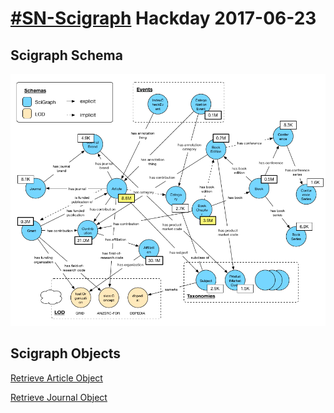 # [\#SN-Scigraph](https://twitter.com/hashtag/sn-scigraph) Hackday 2017-06-23

## Scigraph Schema

![Scigraph Schema](scigraph-schema.png "Scigraph Schema")

## Scigraph Objects

[Retrieve Article Object](Article.md "Article")

[Retrieve Journal Object ](Journal.md "Journal")